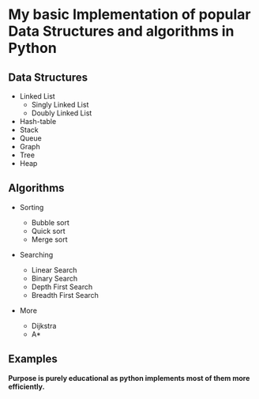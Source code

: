# My basic Implementation of popular Data Structures and algorithms in Python


## Data Structures
* Linked List
  * Singly Linked List
  * Doubly Linked List
* Hash-table
* Stack
* Queue
* Graph
* Tree
* Heap

## Algorithms
* Sorting
  * Bubble sort
  * Quick sort
  * Merge sort
 
* Searching
  * Linear Search
  * Binary Search
  * Depth First Search
  * Breadth First Search

* More
  * Dijkstra
  * A* 

## Examples


**Purpose is purely educational as python implements most of them more efficiently.**

